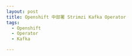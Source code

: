 ```yaml
---
layout: post
title: Openshift 中部署 Strimzi Kafka Operator
tags:
  - Openshift
  - Operator
  - Kafka

---
```

